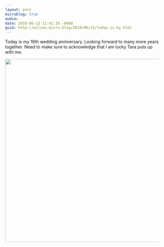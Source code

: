 ```yaml
---
layout: post
microblog: true
audio: 
date: 2018-06-15 11:41:19 -0400
guid: http://wilson.micro.blog/2018/06/15/today-is-my.html
---
```

Today is my 16th wedding anniversary. Looking forward to many more years together. Need to make sure to acknowledge that I am lucky Tara puts up with me. 

<img src="http://wilson.micro.blog/uploads/2018/8e308dd3ca.jpg" width="600" height="599" />
